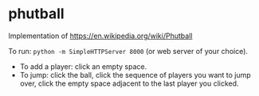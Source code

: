 # phutball
Implementation of https://en.wikipedia.org/wiki/Phutball

To run: `python -m SimpleHTTPServer 8000` (or web server of your choice).

- To add a player: click an empty space.
- To jump: click the ball, click the sequence of players you want to jump over, click the empty space adjacent to the last player you clicked.
